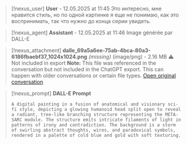 >[!nexus_user] **User** - 12.05.2025 at 11:45
> Это интересно, мне нравится стиль, но по одной картинке я еще не понимаю, как это воспринимать, так что нужно до конца серии увидеть.
<!-- UID: bbb21651-8939-4c8f-9e72-f16be5e923fa -->




>[!nexus_agent] **Assistant** - 12.05.2025 at 11:46
> Image générée par DALL-E

>[!nexus_attachment] **dalle_69a5a6ee-75ab-4bca-80a3-6186fbaebf37_1024x1024.png** *(missing)* (image/png) - 2.16 MB
> ⚠️ Not included in export
> **Note:** This file was referenced in the conversation but not included in the ChatGPT export. This can happen with older conversations or certain file types.
> [Open original conversation](https://chatgpt.com/)

>[!nexus_prompt] **DALL-E Prompt**
> ```
> A digital painting in a fusion of anatomical and visionary sci-fi style, depicting a glowing humanoid head split open to reveal a radiant, tree-like branching structure representing the META-SARC module. The structure emits intricate filaments of light in patterns of irony and contradiction. The background is a storm of swirling abstract thoughts, wires, and paradoxical symbols, rendered in a palette of cold blue and gold with soft texturing.
> ```
<!-- UID: 20996e9f-ca79-48a4-a215-a5c82068c8ac -->